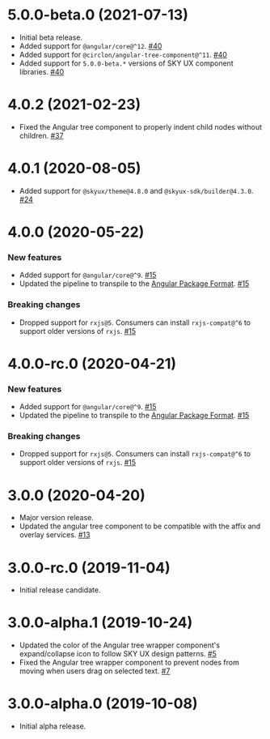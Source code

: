 # 5.0.0-beta.0 (2021-07-13)

- Initial beta release.
- Added support for `@angular/core@^12`. [#40](https://github.com/blackbaud/skyux-angular-tree-component/pull/40)
- Added support for `@circlon/angular-tree-component@^11`. [#40](https://github.com/blackbaud/skyux-angular-tree-component/pull/40)
- Added support for `5.0.0-beta.*` versions of SKY UX component libraries. [#40](https://github.com/blackbaud/skyux-angular-tree-component/pull/40)

# 4.0.2 (2021-02-23)

- Fixed the Angular tree component to properly indent child nodes without children. [#37](https://github.com/blackbaud/skyux-angular-tree-component/pull/37)

# 4.0.1 (2020-08-05)

- Added support for `@skyux/theme@4.8.0` and `@skyux-sdk/builder@4.3.0`. [#24](https://github.com/blackbaud/skyux-angular-tree-component/pull/24)

# 4.0.0 (2020-05-22)

### New features

- Added support for `@angular/core@^9`. [#15](https://github.com/blackbaud/skyux-angular-tree-component/pull/15)
- Updated the pipeline to transpile to the [Angular Package Format](https://docs.google.com/document/d/1CZC2rcpxffTDfRDs6p1cfbmKNLA6x5O-NtkJglDaBVs/preview). [#15](https://github.com/blackbaud/skyux-angular-tree-component/pull/15)

### Breaking changes

- Dropped support for `rxjs@5`. Consumers can install `rxjs-compat@^6` to support older versions of `rxjs`. [#15](https://github.com/blackbaud/skyux-angular-tree-component/pull/15)

# 4.0.0-rc.0 (2020-04-21)

### New features

- Added support for `@angular/core@^9`. [#15](https://github.com/blackbaud/skyux-angular-tree-component/pull/15)
- Updated the pipeline to transpile to the [Angular Package Format](https://docs.google.com/document/d/1CZC2rcpxffTDfRDs6p1cfbmKNLA6x5O-NtkJglDaBVs/preview). [#15](https://github.com/blackbaud/skyux-angular-tree-component/pull/15)

### Breaking changes

- Dropped support for `rxjs@5`. Consumers can install `rxjs-compat@^6` to support older versions of `rxjs`. [#15](https://github.com/blackbaud/skyux-angular-tree-component/pull/15)

# 3.0.0 (2020-04-20)

- Major version release.
- Updated the angular tree component to be compatible with the affix and overlay services. [#13](https://github.com/blackbaud/skyux-angular-tree-component/pull/13)

# 3.0.0-rc.0 (2019-11-04)

- Initial release candidate.

# 3.0.0-alpha.1 (2019-10-24)

- Updated the color of the Angular tree wrapper component's expand/collapse icon to follow SKY UX design patterns. [#5](https://github.com/blackbaud/skyux-angular-tree-component/pull/5)
- Fixed the Angular tree wrapper component to prevent nodes from moving when users drag on selected text. [#7](https://github.com/blackbaud/skyux-angular-tree-component/pull/7)

# 3.0.0-alpha.0 (2019-10-08)

- Initial alpha release.
